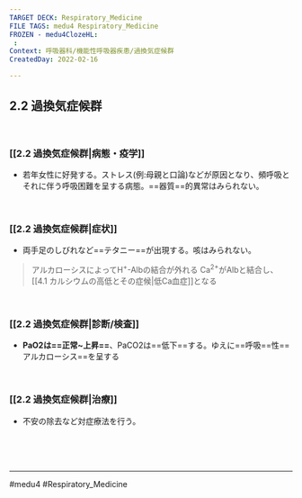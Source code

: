 ```yaml
---
TARGET DECK: Respiratory_Medicine
FILE TAGS: medu4 Respiratory_Medicine
FROZEN - medu4ClozeHL:
 : 
Context: 呼吸器科/機能性呼吸器疾患/過換気症候群
CreatedDay: 2022-02-16

---
```


## 2.2 過換気症候群

<br>

### [[2.2 過換気症候群|病態・疫学]]
* 若年女性に好発する。ストレス(例:母親と口論)などが原因となり、頻呼吸とそれに伴う呼吸困難を呈する病態。==器質==的異常はみられない。
 
<!--ID: 1644994299400-->


<br>

### [[2.2 過換気症候群|症状]]
* 両手足のしびれなど==テタニー==が出現する。咳はみられない。
>アルカローシスによってH<sup>+</sup>-Albの結合が外れる
>Ca<sup>2+</sup>がAlbと結合し、[[4.1 カルシウムの高低とその症候|低Ca血症]]となる
<!--ID: 1644994299425-->



<br>

### [[2.2 過換気症候群|診断/検査]]
* **PaO2は==正常~上昇==**、PaCO2は==低下==する。ゆえに==呼吸==性==アルカローシス==を呈する
<!--ID: 1644994299441-->


<br>

### [[2.2 過換気症候群|治療]]
* 不安の除去など対症療法を行う。

<br><br><br>

---
#medu4 #Respiratory_Medicine